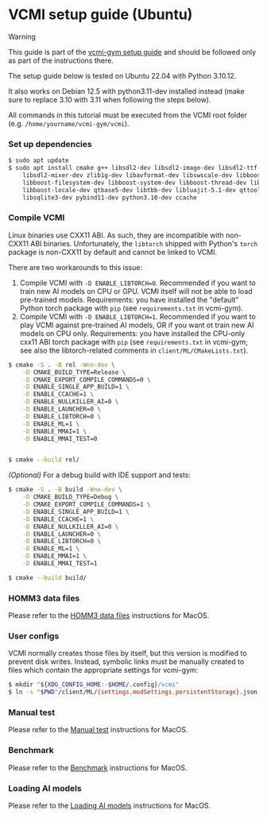 # VCMI setup guide (Ubuntu)

> [!WARNING]
> This guide is part of the
> [vcmi-gym setup guide](https://github.com/smanolloff/vcmi-gym/blob/main/doc/setup_ubuntu.md)
> and should be followed only as part of the instructions there.

The setup guide below is tested on Ubuntu 22.04 with Python 3.10.12.

It also works on Debian 12.5 with python3.11-dev installed instead (make sure
to replace 3.10 with 3.11 when following the steps below).

All commands in this tutorial must be executed from the VCMI root folder
<br>(e.g. `/home/yourname/vcmi-gym/vcmi`).

### Set up dependencies

```bash
$ sudo apt update
$ sudo apt install cmake g++ libsdl2-dev libsdl2-image-dev libsdl2-ttf-dev \
    libsdl2-mixer-dev zlib1g-dev libavformat-dev libswscale-dev libboost-dev \
    libboost-filesystem-dev libboost-system-dev libboost-thread-dev libboost-program-options-dev \
    libboost-locale-dev qtbase5-dev libtbb-dev libluajit-5.1-dev qttools5-dev \
    libsqlite3-dev pybind11-dev python3.10-dev ccache
```

### Compile VCMI

Linux binaries use CXX11 ABI. As such, they are incompatible with non-CXX11
ABI binaries. Unfortunately, the `libtorch` shipped with Python's `torch`
package is non-CXX11 by default and cannot be linked to VCMI.

There are two workarounds to this issue:

1. Compile VCMI with `-D ENABLE_LIBTORCH=0`. Recommended if you want to train
new AI models on CPU or GPU. VCMI itself will not be able to load pre-trained
models. Requirements: you have installed the "default" Python torch package
with `pip` (see `requirements.txt` in vcmi-gym).
1. Compile VCMI with `-D ENABLE_LIBTORCH=1`. Recommended if you want to play
VCMI against pre-trained AI models, OR if you want ot train new AI models on
CPU only. Requirements: you have installed the CPU-only cxx11 ABI torch
package with `pip` (see `requirements.txt` in vcmi-gym; see also the
libtorch-related comments in `client/ML/CMakeLists.txt`).

```bash
$ cmake -S . -B rel -Wno-dev \
    -D CMAKE_BUILD_TYPE=Release \
    -D CMAKE_EXPORT_COMPILE_COMMANDS=0 \
    -D ENABLE_SINGLE_APP_BUILD=1 \
    -D ENABLE_CCACHE=1 \
    -D ENABLE_NULLKILLER_AI=0 \
    -D ENABLE_LAUNCHER=0 \
    -D ENABLE_LIBTORCH=0 \
    -D ENABLE_ML=1 \
    -D ENABLE_MMAI=1 \
    -D ENABLE_MMAI_TEST=0


$ cmake --build rel/
```

_(Optional)_ For a debug build with IDE support and tests:

```bash
$ cmake -S . -B build -Wno-dev \
    -D CMAKE_BUILD_TYPE=Debug \
    -D CMAKE_EXPORT_COMPILE_COMMANDS=1 \
    -D ENABLE_SINGLE_APP_BUILD=1 \
    -D ENABLE_CCACHE=1 \
    -D ENABLE_NULLKILLER_AI=0 \
    -D ENABLE_LAUNCHER=0 \
    -D ENABLE_LIBTORCH=0 \
    -D ENABLE_ML=1 \
    -D ENABLE_MMAI=1 \
    -D ENABLE_MMAI_TEST=1

$ cmake --build build/
```

### HOMM3 data files

Please refer to the [HOMM3 data files](./setup_macos.md#homm3-data-files)
instructions for MacOS.

### User configs

VCMI normally creates those files by itself, but this version is modified to
prevent disk writes.
Instead, symbolic links must be manually created to files which contain
the appropriate settings for vcmi-gym:

```bash
$ mkdir "${XDG_CONFIG_HOME:-$HOME/.config}/vcmi"
$ ln -s "$PWD"/client/ML/{settings,modSettings,persistentStorage}.json "${XDG_CONFIG_HOME:-$HOME/.config}/vcmi"
```

### Manual test

Please refer to the [Manual test](./setup_macos.md#manual-test)
instructions for MacOS.

### Benchmark

Please refer to the [Benchmark](./setup_macos.md#benchmark)
instructions for MacOS.

### Loading AI models

Please refer to the [Loading AI models](./setup_macos.md#loading-ai-models)
instructions for MacOS.
